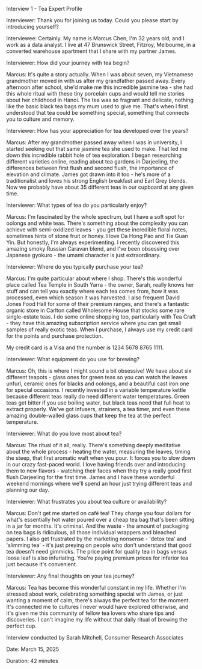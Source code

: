 Interview 1 \- Tea Expert Profile

Interviewer: Thank you for joining us today. Could you please start by introducing yourself?

Interviewee: Certainly. My name is Marcus Chen, I'm 32 years old, and I work as a data analyst. I live at 47 Brunswick Street, Fitzroy, Melbourne, in a converted warehouse apartment that I share with my partner James.

Interviewer: How did your journey with tea begin?

Marcus: It's quite a story actually. When I was about seven, my Vietnamese grandmother moved in with us after my grandfather passed away. Every afternoon after school, she'd make me this incredible jasmine tea \- she had this whole ritual with these tiny porcelain cups and would tell me stories about her childhood in Hanoi. The tea was so fragrant and delicate, nothing like the basic black tea bags my mum used to give me. That's when I first understood that tea could be something special, something that connects you to culture and memory.

Interviewer: How has your appreciation for tea developed over the years?

Marcus: After my grandmother passed away when I was in university, I started seeking out that same jasmine tea she used to make. That led me down this incredible rabbit hole of tea exploration. I began researching different varieties online, reading about tea gardens in Darjeeling, the differences between first flush and second flush, the importance of elevation and climate. James got drawn into it too \- he's more of a traditionalist and loves his strong English breakfast and Earl Grey blends. Now we probably have about 35 different teas in our cupboard at any given time.

Interviewer: What types of tea do you particularly enjoy?

Marcus: I'm fascinated by the whole spectrum, but I have a soft spot for oolongs and white teas. There's something about the complexity you can achieve with semi-oxidized leaves \- you get these incredible floral notes, sometimes hints of stone fruit or honey. I love Da Hong Pao and Tie Guan Yin. But honestly, I'm always experimenting. I recently discovered this amazing smoky Russian Caravan blend, and I've been obsessing over Japanese gyokuro \- the umami character is just extraordinary.

Interviewer: Where do you typically purchase your tea?

Marcus: I'm quite particular about where I shop. There's this wonderful place called Tea Temple in South Yarra \- the owner, Sarah, really knows her stuff and can tell you exactly where each tea comes from, how it was processed, even which season it was harvested. I also frequent David Jones Food Hall for some of their premium ranges, and there's a fantastic organic store in Carlton called Wholesome House that stocks some rare single-estate teas. I do some online shopping too, particularly with Tea Craft \- they have this amazing subscription service where you can get small samples of really exotic teas. When I purchase, I always use my credit card for the points and purchase protection.

My credit card is a Visa and the number is 1234 5678 8765 1111\.

Interviewer: What equipment do you use for brewing?

Marcus: Oh, this is where I might sound a bit obsessive\! We have about six different teapots \- glass ones for green teas so you can watch the leaves unfurl, ceramic ones for blacks and oolongs, and a beautiful cast iron one for special occasions. I recently invested in a variable temperature kettle because different teas really do need different water temperatures. Green teas get bitter if you use boiling water, but black teas need that full heat to extract properly. We've got infusers, strainers, a tea timer, and even these amazing double-walled glass cups that keep the tea at the perfect temperature.

Interviewer: What do you love most about tea?

Marcus: The ritual of it all, really. There's something deeply meditative about the whole process \- heating the water, measuring the leaves, timing the steep, that first aromatic waft when you pour. It forces you to slow down in our crazy fast-paced world. I love having friends over and introducing them to new flavors \- watching their faces when they try a really good first flush Darjeeling for the first time. James and I have these wonderful weekend mornings where we'll spend an hour just trying different teas and planning our day.

Interviewer: What frustrates you about tea culture or availability?

Marcus: Don't get me started on café tea\! They charge you four dollars for what's essentially hot water poured over a cheap tea bag that's been sitting in a jar for months. It's criminal. And the waste \- the amount of packaging on tea bags is ridiculous, all those individual wrappers and bleached papers. I also get frustrated by the marketing nonsense \- 'detox tea' and 'slimming tea' \- it's just preying on people who don't understand that good tea doesn't need gimmicks. The price point for quality tea in bags versus loose leaf is also infuriating. You're paying premium prices for inferior tea just because it's convenient.

Interviewer: Any final thoughts on your tea journey?

Marcus: Tea has become this wonderful constant in my life. Whether I'm stressed about work, celebrating something special with James, or just wanting a moment of calm, there's always the perfect tea for the moment. It's connected me to cultures I never would have explored otherwise, and it's given me this community of fellow tea lovers who share tips and discoveries. I can't imagine my life without that daily ritual of brewing the perfect cup.

Interview conducted by Sarah Mitchell, Consumer Research Associates

Date: March 15, 2025

Duration: 42 minutes
